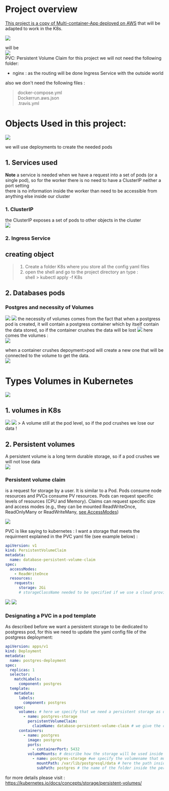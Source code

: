 # Project overview
[This project is a copy of Multi-container-App deployed on AWS](../Multi-container-App-deployed_on_AWS_BS) that will be adapted to work in the K8s.

<img src="../multi-container-app-complex/photos/1.png">  

will be   
<img src="photos/1.png">   
PVC: Persistent Volume Claim
for this project we will not need the following folder: 
- nginx : as the routing will be done Ingress Service with the outside world

also we don't need the following files :

> docker-compose.yml  
> Dockerrun.aws.json  
> .travis.yml  


# Objects Used in this project:
<img src="photos/2.png">

we will use deployments to create the needed pods

## 1. Services used
**Note** a service is needed when we have a request into a set of pods (or a single pod), so for the worker there is no need to have a ClusterIP neither a port setting  
there is no information inside the worker than need to be accessible from anything else inside our cluster
### 1. ClusterIP
the ClusterIP exposes a set of pods to other objects in the cluster  
<img src="photos/3.png">

### 2. Ingress Service


## creating object
> 1. Create a folder K8s where you store all the config yaml files
> 2. open the shell and go to the project directory an type :  
shell > kubectl apply -f K8s

## 2. Databases pods 
### Postgres and necessity of Volumes
<img src="photos/4.png"> <img src="photos/5.png">
the necessity of volumes comes from the fact that when a postgress pod is created, it will contain a postgress container which by itself contain the data stored, so if the container crushes the data will be lost
<img src="photos/7.png"> 
here comes the volumes :  
<img src="photos/6.png">  

when a container crushes depoyment>pod will create a new one that will be connected  to the volume to get the data.  
<img src="photos/8.png">  

# Types Volumes in Kubernetes
<img src="photos/10.png">


## 1. volumes in K8s
<img src="photos/9.png">   
<img src="photos/11.png">
> A volume still at the pod level, so if the pod crushes we lose our data !  

## 2. Persistent volumes
A persistent volume is a long term durable storage, so if a pod crushes we will not lose data  
<img src="photos/12.png">
### Persistent volume claim
is a request for storage by a user. It is similar to a Pod. Pods consume node resources and PVCs consume PV resources. Pods can request specific levels of resources (CPU and Memory). Claims can request specific size and access modes (e.g., they can be mounted ReadWriteOnce, ReadOnlyMany or ReadWriteMany, [see AccessModes](https://kubernetes.io/docs/concepts/storage/persistent-volumes/#access-modes))

<img src="photos/13.png">

PVC is like saying to kubernetes : I want a storage that meets the requirment explained in the PVC yaml file (see example below) :  

```YAML
apiVersion: v1
kind: PersistentVolumeClaim
metadata:
  name: database-persistent-volume-claim
spec:
  accessModes:
    - ReadWriteOnce
  resources:
    requests:
      storage: 2Gi
      # storageClassName needed to be specified if we use a cloud provider
```

<img src="photos/14.png">
<img src="photos/15.png">


### Designating a PVC in a pod template
As described before we want a persistent storage to be dedicated to postgress pod, for this we need to update the yaml config file of the postgress deployment:  

```YAML
apiVersion: apps/v1
kind: Deployment
metadata:
  name: postgres-deployment
spec:
  replicas: 1
  selector:
    matchLabels:
      component: postgres
  template:
    metadata:
      labels:
        component: postgres
    spec:
      volumes: # here we specify that we need a persistent storage as described in the claim
        - name: postgres-storage
          persistentVolumeClaim:
            claimName: database-persistent-volume-claim # we give the claim name
      containers:
        - name: postgres
          image: postgres
          ports:
            - containerPort: 5432
          volumeMounts: # describe how the storage will be used inside the container (like docker volume)
            - name: postgres-storage #we specify the volumename that must be used-see volumes section
              mountPath: /var/lib/postgresql/data # here the path inside the container from where we  store the content inside the persistent storage (the data that we want to backup )
              subPath: postgres # the name of the folder inside the persistent storage where this data will be stored
```

for more details please visit : https://kubernetes.io/docs/concepts/storage/persistent-volumes/
